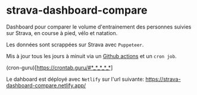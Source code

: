 # strava-dashboard-compare

Dashboard pour comparer le volume d'entrainement des personnes suivies sur Strava, en course à pied, vélo et natation.

Les données sont scrappées sur Strava avec `Puppeteer`.

Mis à jour tous les jours à minuit via un [Github actions](https://github.com/benoitgrasset/strava-dashboard-compare/actions/workflows/update-dashboard.yml) et un `cron job`.

(cron-guru)[https://crontab.guru/#*_*_*_*_*]

Le dahboard est déployé avec `Netlify` sur l'url suivante: https://strava-dashboard-compare.netlify.app/
